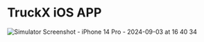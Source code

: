 # TruckX iOS APP

![Simulator Screenshot - iPhone 14 Pro - 2024-09-03 at 16 40 34](https://github.com/user-attachments/assets/6d8a1d94-90d5-4e3f-8e07-049fd943fb7c)
